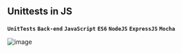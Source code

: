 ## Unittests in JS
**`UnitTests`** **`Back-end`** **`JavaScript`** **`ES6`** **`NodeJS`** **`ExpressJS`** **`Mocha`**

![image](https://github.com/iAdamo/alx-backend-javascript/assets/106432903/26a29c0c-f08f-4bd9-9596-f8a22d6a7136)
